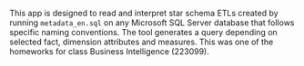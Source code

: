 This app is designed to read and interpret star schema ETLs created by running `metadata_en.sql` on any Microsoft SQL Server database that follows specific naming conventions. The tool generates a query depending on selected fact, dimension attributes and measures.
This was one of the homeworks for class Business Intelligence (223099).
